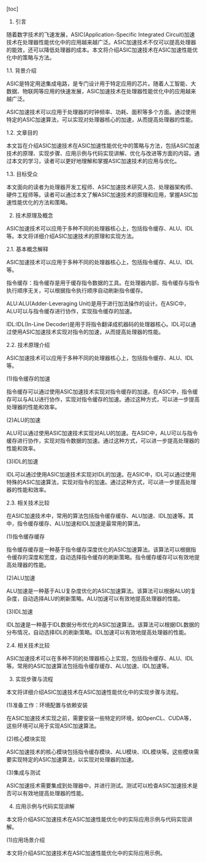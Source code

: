 
[toc]                    
                
                
1. 引言

随着数字技术的飞速发展，ASIC(Application-Specific Integrated Circuit)加速技术在处理器性能优化中的应用越来越广泛。ASIC加速技术不仅可以提高处理器的能效，还可以降低处理器的成本。本文将介绍ASIC加速技术在ASIC加速性能优化中的策略与方法。

1.1. 背景介绍

ASIC是特定用途集成电路，是专门设计用于特定应用的芯片。随着人工智能、大数据、物联网等应用的快速发展，ASIC加速技术在处理器性能优化中的应用越来越广泛。

ASIC加速技术可以应用于处理器的时钟频率、功耗、面积等多个方面。通过使用特定的ASIC加速算法，可以实现对处理器核心的加速，从而提高处理器的性能。

1.2. 文章目的

本文旨在介绍ASIC加速技术在ASIC加速性能优化中的策略与方法，包括ASIC加速技术的原理、实现步骤、应用示例与代码实现讲解、优化与改进等方面的内容。通过本文的学习，读者可以更好地理解和掌握ASIC加速技术的应用与优化。

1.3. 目标受众

本文面向的读者为处理器开发工程师、ASIC加速技术研究人员、处理器架构师、硬件工程师等。读者可以通过本文了解ASIC加速技术的原理和应用，掌握ASIC加速性能优化的方法和策略。

2. 技术原理及概念

ASIC加速技术可以应用于多种不同的处理器核心上，包括指令缓存、ALU、IDL等。本文将详细介绍ASIC加速技术的原理和实现方法。

2.1. 基本概念解释

ASIC加速技术可以应用于多种不同的处理器核心上，包括指令缓存、ALU、IDL等。

指令缓存：指令缓存是用于缓存指令数据的工具。在处理器内部，指令缓存与指令执行顺序无关，可以根据指令执行顺序自动刷新指令缓存。

ALU:ALU(Adder-Leveraging Unit)是用于进行加法操作的设计。在ASIC中，ALU可以与指令缓存进行协作，实现指令缓存的加速。

IDL:IDL(In-Line Decoder)是用于将指令翻译成机器码的处理器核心。IDL可以通过使用ASIC加速技术实现对指令的加速，从而提高处理器的性能。

2.2. 技术原理介绍

ASIC加速技术可以应用于多种不同的处理器核心上，包括指令缓存、ALU、IDL等。

(1)指令缓存的加速

指令缓存可以通过使用ASIC加速技术实现对指令缓存的加速。在ASIC中，指令缓存可以与ALU进行协作，实现对指令缓存的加速。通过这种方式，可以进一步提高处理器的性能和效率。

(2)ALU的加速

ALU可以通过使用ASIC加速技术实现对ALU的加速。在ASIC中，ALU可以与指令缓存进行协作，实现对指令数据的加速。通过这种方式，可以进一步提高处理器的性能和效率。

(3)IDL的加速

IDL可以通过使用ASIC加速技术实现对IDL的加速。在ASIC中，IDL可以通过使用特殊的ASIC加速算法，实现对指令的加速。通过这种方式，可以进一步提高处理器的性能和效率。

2.3. 相关技术比较

在ASIC加速技术中，常用的算法包括指令缓存缓存、ALU加速、IDL加速等。其中，指令缓存缓存、ALU加速和IDL加速是最常用的算法。

(1)指令缓存缓存

指令缓存缓存是一种基于指令缓存深度优化的ASIC加速算法。该算法可以根据指令缓存的深度和宽度，自动选择指令缓存的刷新策略。指令缓存缓存可以有效地提高处理器的性能。

(2)ALU加速

ALU加速是一种基于ALU复杂度优化的ASIC加速算法。该算法可以根据ALU的复杂度，自动选择ALU的刷新策略。ALU加速可以有效地提高处理器的性能。

(3)IDL加速

IDL加速是一种基于IDL数据分布优化的ASIC加速算法。该算法可以根据IDL数据的分布情况，自动选择IDL的刷新策略。IDL加速可以有效地提高处理器的性能。

2.4. 相关技术比较

ASIC加速技术可以在多种不同的处理器核心上实现，包括指令缓存、ALU、IDL等。常用的ASIC加速算法包括指令缓存缓存、ALU加速、IDL加速等。

3. 实现步骤与流程

本文将详细介绍ASIC加速技术在ASIC加速性能优化中的实现步骤与流程。

(1)准备工作：环境配置与依赖安装

在ASIC加速技术实现之前，需要安装一些特定的环境，如OpenCL、CUDA等，这些环境可以用于实现ASIC加速算法。

(2)核心模块实现

ASIC加速技术的核心模块包括指令缓存模块、ALU模块、IDL模块等。这些模块需要实现特定的ASIC加速算法，以实现对处理器的加速。

(3)集成与测试

ASIC加速技术需要集成到处理器中，并进行测试。测试可以检查ASIC加速技术是否可以有效地提高处理器的性能。

4. 应用示例与代码实现讲解

本文将介绍ASIC加速技术在ASIC加速性能优化中的实际应用示例与代码实现讲解。

(1)应用场景介绍

本文将介绍ASIC加速技术在ASIC加速性能优化中的实际应用示例。

